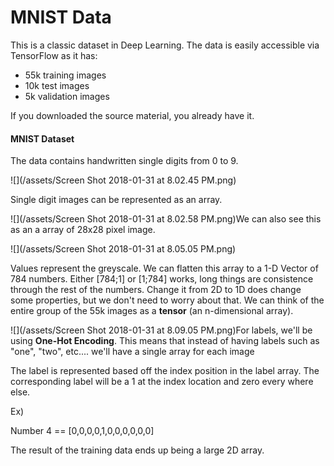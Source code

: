 # MNIST Data

This is a classic dataset in Deep Learning. The data is easily accessible via TensorFlow as it has:

* 55k training images
* 10k test images
* 5k validation images

If you downloaded the source material, you already have it.

#### MNIST Dataset

The data contains handwritten single digits from 0 to 9. 

![](/assets/Screen Shot 2018-01-31 at 8.02.45 PM.png)

Single digit images can be represented as an array.

![](/assets/Screen Shot 2018-01-31 at 8.02.58 PM.png)We can also see this as an a array of 28x28 pixel image.

![](/assets/Screen Shot 2018-01-31 at 8.05.05 PM.png)

Values represent the greyscale. We can flatten this array to a 1-D Vector of 784 numbers. Either \[784;1\] or \[1;784\] works, long things are consistence through the rest of the numbers. Change it from 2D to 1D does change some properties, but we don't need to worry about that. We can think of the entire group of the 55k images as a **tensor** \(an n-dimensional array\).

![](/assets/Screen Shot 2018-01-31 at 8.09.05 PM.png)For labels, we'll be using **One-Hot Encoding**. This means that instead of having labels such as "one", "two", etc.... we'll have a single array for each image

The label is represented based off the index position in the label array. The corresponding label will be a 1 at the index location and zero every where else. 

Ex\)

Number 4 == \[0,0,0,0,1,0,0,0,0,0,0\]

The result of the training data ends up being a large 2D array.





